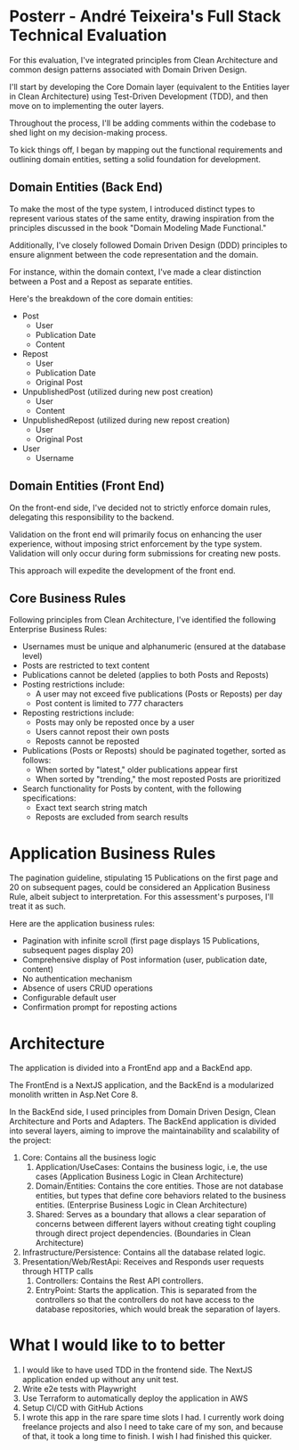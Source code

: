 # Posterr - André Teixeira's Full Stack Technical Evaluation

For this evaluation, I've integrated principles from Clean Architecture and common design patterns associated with Domain Driven Design.

I'll start by developing the Core Domain layer (equivalent to the Entities layer in Clean Architecture) using Test-Driven Development (TDD), and then move on to implementing the outer layers.

Throughout the process, I'll be adding comments within the codebase to shed light on my decision-making process.

To kick things off, I began by mapping out the functional requirements and outlining domain entities, setting a solid foundation for development.

## Domain Entities (Back End)

To make the most of the type system, I introduced distinct types to represent various states of the same entity, drawing inspiration from the principles discussed in the book "Domain Modeling Made Functional."

Additionally, I've closely followed Domain Driven Design (DDD) principles to ensure alignment between the code representation and the domain.

For instance, within the domain context, I've made a clear distinction between a Post and a Repost as separate entities.

Here's the breakdown of the core domain entities:

- Post
    - User
    - Publication Date
    - Content
- Repost
    - User
    - Publication Date
    - Original Post
- UnpublishedPost (utilized during new post creation)
    - User
    - Content
- UnpublishedRepost (utilized during new repost creation)
    - User
    - Original Post
- User
    - Username

## Domain Entities (Front End)

On the front-end side, I've decided not to strictly enforce domain rules, delegating this responsibility to the backend.

Validation on the front end will primarily focus on enhancing the user experience, without imposing strict enforcement by the type system. Validation will only occur during form submissions for creating new posts.

This approach will expedite the development of the front end.

## Core Business Rules

Following principles from Clean Architecture, I've identified the following Enterprise Business Rules:

- Usernames must be unique and alphanumeric (ensured at the database level)
- Posts are restricted to text content
- Publications cannot be deleted (applies to both Posts and Reposts)
- Posting restrictions include:
    - A user may not exceed five publications (Posts or Reposts) per day
    - Post content is limited to 777 characters
- Reposting restrictions include:
    - Posts may only be reposted once by a user
    - Users cannot repost their own posts
    - Reposts cannot be reposted
- Publications (Posts or Reposts) should be paginated together, sorted as follows:
    - When sorted by "latest," older publications appear first
    - When sorted by "trending," the most reposted Posts are prioritized
- Search functionality for Posts by content, with the following specifications:
    - Exact text search string match
    - Reposts are excluded from search results

# Application Business Rules

The pagination guideline, stipulating 15 Publications on the first page and 20 on subsequent pages, could be considered an Application Business Rule, albeit subject to interpretation. For this assessment's purposes, I'll treat it as such.

Here are the application business rules:

- Pagination with infinite scroll (first page displays 15 Publications, subsequent pages display 20)
- Comprehensive display of Post information (user, publication date, content)
- No authentication mechanism
- Absence of users CRUD operations
- Configurable default user
- Confirmation prompt for reposting actions

# Architecture

The application is divided into a FrontEnd app and a BackEnd app.

The FrontEnd is a NextJS application, and the BackEnd is a modularized monolith written in Asp.Net Core 8.

In the BackEnd side, I used principles from Domain Driven Design, Clean Architecture and Ports and Adapters. The BackEnd application is divided into several layers, aiming to improve the maintainability and scalability of the project:

1. Core: Contains all the business logic
    1. Application/UseCases: Contains the business logic, i.e, the use cases (Application Business Logic in Clean Architecture)
    2. Domain/Entities: Contains the core entities. Those are not database entities, but types that define core behaviors related to the business entities. (Enterprise Business Logic in Clean Architecture)
    3. Shared: Serves as a boundary that allows a clear separation of concerns between different layers without creating tight coupling through direct project dependencies. (Boundaries in Clean Architecture)
2. Infrastructure/Persistence: Contains all the database related logic.
3. Presentation/Web/RestApi: Receives and Responds user requests through HTTP calls
    1. Controllers: Contains the Rest API controllers.
    2. EntryPoint: Starts the application. This is separated from the controllers so that the controllers do not have access to the database repositories, which would break the separation of layers.

# What I would like to to better

1. I would like to have used TDD in the frontend side. The NextJS application ended up without any unit test.
2. Write e2e tests with Playwright
3. Use Terraform to automatically deploy the application in AWS
4. Setup CI/CD with GitHub Actions
5. I wrote this app in the rare spare time slots I had. I currently work doing freelance projects and also I need to take care of my son, and because of that, it took a long time to finish. I wish I had finished this quicker.

